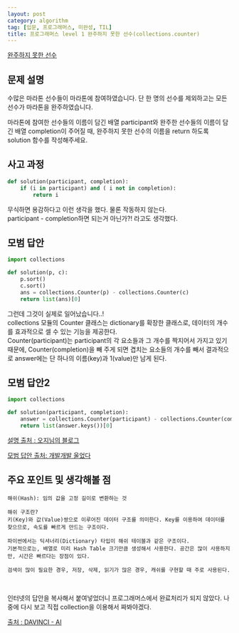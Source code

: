 ```yaml
---
layout: post
category: algorithm
tag: [입문, 프로그래머스, 미완성, TIL]
title: 프로그래머스 level 1 완주하지 못한 선수(collections.counter)
---
```


[완주하지 못한 선수](https://programmers.co.kr/learn/courses/30/lessons/42576) 

## 문제 설명

수많은 마라톤 선수들이 마라톤에 참여하였습니다. 단 한 명의 선수를 제외하고는 모든 선수가 마라톤을 완주하였습니다.  

마라톤에 참여한 선수들의 이름이 담긴 배열 participant와 완주한 선수들의 이름이 담긴 배열 completion이 주어질 때, 완주하지 못한 선수의 이름을 return 하도록 solution 함수를 작성해주세요.

## 사고 과정

```python
def solution(participant, completion):
    if (i in participant) and ( i not in completion):
        return i
```
무식하면 용감하다고 이런 생각을 했다. 물론 작동하지 않는다.  
participant - completion하면 되는거 아닌가?! 라고도 생각했다.

## 모범 답안

```python
import collections 

def solution(p, c): 
    p.sort() 
    c.sort() 
    ans = collections.Counter(p) - collections.Counter(c) 
    return list(ans)[0]
```
그런데 그것이 실제로 일어났습니다..!  
collections 모듈의 Counter 클래스는 dictionary를 확장한 클래스로, 데이터의 개수를 효과적으로 셀 수 있는 기능을 제공한다.  
Counter(participant)는 participant의 각 요소들과 그 개수를 짝지어서 가지고 있기 때문에, Counter(completion)을 빼 주게 되면 겹치는 요소들의 개수를 빼서 결과적으로 answer에는 단 하나의 이름(key)과 1(value)만 남게 된다.

## 모범 답안2

```python
import collections

def solution(participant, completion):
    answer = collections.Counter(participant) - collections.Counter(completion)
    return list(answer.keys())[0]
```

[설명 출처 : 오지님의 블로그](https://velog.io/@ohzzi/Python-Lv1-%EC%99%84%EC%A3%BC%ED%95%98%EC%A7%80-%EB%AA%BB%ED%95%9C-%EC%84%A0%EC%88%98)

[모범 답안 출처: 개발개발 울었다](https://wooaoe.tistory.com/71)

## 주요 포인트 및 생각해볼 점     

    해쉬(Hash): 임의 값을 고정 길이로 변환하는 것  

    해쉬 구조란?   
    키(Key)와 값(Value)쌍으로 이루어진 데이터 구조를 의미한다. Key를 이용하여 데이터를 찾으므로, 속도를 빠르게 만드는 구조이다.  

    파이썬에서는 딕셔너리(Dictionary) 타입이 해쉬 테이블과 같은 구조이다.    
    기본적으로는, 배열로 미리 Hash Table 크기만큼 생성해서 사용한다. 공간은 많이 사용하지만, 시간은 빠르다는 장점이 있다.  

    검색이 많이 필요한 경우, 저장, 삭제, 읽기가 많은 경우, 캐쉬를 구현할 때 주로 사용된다.  

<br>

인터넷의 답안을 복사해서 붙여넣었더니 프로그래머스에서 완료처리가 되지 않았다. 나중에 다시 보고 직접 collection을 이용해서 짜봐야겠다.

[출처 : DAVINCI - AI](https://davinci-ai.tistory.com/19)

